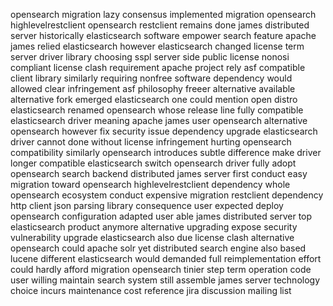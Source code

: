 opensearch migration lazy consensus implemented migration opensearch highlevelrestclient opensearch restclient remains done james distributed server historically elasticsearch software empower search feature apache james relied elasticsearch however elasticsearch changed license term server driver library choosing sspl server side public license nonosi compliant license clash requirement apache project rely asf compatible client library similarly requiring nonfree software dependency would allowed clear infringement asf philosophy freeer alternative available alternative fork emerged elasticsearch one could mention open distro elasticsearch renamed opensearch whose release line fully compatible elasticsearch driver meaning apache james user opensearch alternative opensearch however fix security issue dependency upgrade elasticsearch driver cannot done without license infringement hurting opensearch compatibility similarly opensearch introduces subtle difference make driver longer compatible elasticsearch switch opensearch driver fully adopt opensearch search backend distributed james server first conduct easy migration toward opensearch highlevelrestclient dependency whole opensearch ecosystem conduct expensive migration restclient dependency http client json parsing library consequence user expected deploy opensearch configuration adapted user able james distributed server top elasticsearch product anymore alternative upgrading expose security vulnerability upgrade elasticsearch also due license clash alternative opensearch could apache solr yet distributed search engine also based lucene different elasticsearch would demanded full reimplementation effort could hardly afford migration opensearch tinier step term operation code user willing maintain search system still assemble james server technology choice incurs maintenance cost reference jira discussion mailing list